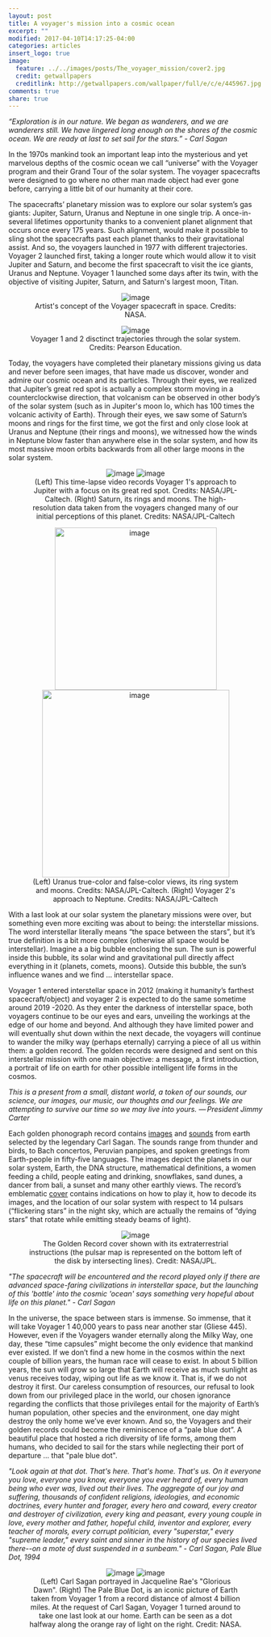 ```yaml
---
layout: post
title: A voyager's mission into a cosmic ocean
excerpt: ""
modified: 2017-04-10T14:17:25-04:00
categories: articles
insert_logo: true
image:
  feature: ../../images/posts/The_voyager_mission/cover2.jpg
  credit: getwallpapers
  creditlink: http://getwallpapers.com/wallpaper/full/e/c/e/445967.jpg
comments: true
share: true
---
```


*“Exploration is in our nature. We began as wanderers, and we are wanderers still. We have lingered long enough on the shores of the cosmic ocean. We are ready at last to set sail for the stars.” - Carl Sagan*

In the 1970s mankind took an important leap into the mysterious and yet marvelous depths of the cosmic ocean we call “universe” with the Voyager program and their Grand Tour of the solar system. The voyager spacecrafts were designed to go where no other man made object had ever gone before, carrying a little bit of our humanity at their core.

The spacecrafts’ planetary mission was to explore our solar system’s gas giants: Jupiter, Saturn, Uranus and Neptune in one single trip. A once-in-several lifetimes opportunity thanks to a convenient planet alignment that occurs once every 175 years. Such alignment, would make it possible to sling shot the spacecrafts past each planet thanks to their gravitational assist. And so, the voyagers launched in 1977 with different trajectories. Voyager 2 launched first, taking a longer route which would allow it to visit Jupiter and Saturn, and become the first spacecraft to visit the ice giants, Uranus and Neptune. Voyager 1 launched some days after its twin, with the objective of visiting Jupiter, Saturn, and Saturn's largest moon, Titan.


<center>
<figure>
	<img src="../../images/posts/The_voyager_mission/voyagerart1.jpg" alt="image">
	<figcaption> Artist's concept of the Voyager spacecraft in space. Credits: NASA. </figcaption>
</figure>
</center>
<center>

<figure>
	<img src="../../images/posts/The_voyager_mission/PathsVoyagers.jpg" alt="image">
	<figcaption> Voyager 1 and 2 disctinct trajectories through the solar system. Credits: Pearson Education. </figcaption>
</figure>
</center>


Today, the voyagers have completed their planetary missions giving us data and never before seen images, that have made us discover, wonder and admire our cosmic ocean and its particles. Through their eyes, we realized that Jupiter’s great red spot is actually a complex storm moving in a counterclockwise direction, that volcanism can be observed in other body’s of the solar system (such as in Jupiter's moon Io, which has 100 times the volcanic activity of Earth).  Through their eyes, we saw some of Saturn’s moons and rings for the first time, we got the first and only close look at Uranus and Neptune (their rings and moons), we witnessed how the winds in Neptune blow faster than anywhere else in the solar system, and how its most massive moon orbits backwards from all other large moons in the solar system.


<center>
<figure class="half">
	<img src="../../images/posts/The_voyager_mission/JUPITER.gif" alt="image">
	<img src="../../images/posts/The_voyager_mission/SATURN.gif" alt="image" >
	<figcaption> (Left) This time-lapse video records Voyager 1's approach to Jupiter with a focus on its great red spot. Credits: NASA/JPL-Caltech. (Right) Saturn, its rings and moons. The high-resolution data taken from the voyagers changed many of our initial perceptions of this planet. Credits: NASA/JPL-Caltech
 </figcaption>
</figure>
</center>

<center>
<figure>
	<img src="../../images/posts/The_voyager_mission/URANUS2.gif" alt="image" width="321">
	<img src="../../images/posts/The_voyager_mission/NEPTUNE.gif" alt="image" width="371">
	<figcaption> (Left) Uranus true-color and false-color views, its ring system and moons. Credits: NASA/JPL-Caltech. (Right) Voyager 2's approach to Neptune. Credits: NASA/JPL-Caltech
 </figcaption>
</figure>
</center>


With a last look at our solar system the planetary missions were over, but something even more exciting was about to being: the interstellar missions. The word interstellar literally means “the space between the stars”, but it’s true definition is a bit more complex (otherwise all space would be interstellar).  Imagine a a big bubble enclosing the sun. The sun is powerful inside this bubble, its solar wind and gravitational pull directly affect everything in it (planets, comets, moons). Outside this bubble, the sun’s influence wanes and we find …  interstellar space.

Voyager 1 entered interstellar space in 2012 (making it humanity’s farthest spacecraft/object) and voyager 2 is expected to do the same sometime around 2019 -2020. As they enter the darkness of interstellar space, both voyagers continue to be our eyes and ears, unveiling the workings at the edge of our home and beyond. And although they have limited power and will eventually shut down within the next decade, the voyagers will continue to wander the milky way (perhaps eternally) carrying a piece of all us within them: a  golden record. The golden records were designed and sent on this interstellar mission with one main objective: a message, a first introduction, a portrait of life on earth for other possible intelligent life forms in the cosmos.

*This is a present from a small, distant world, a token of our sounds, our science, our images, our music, our thoughts and our feelings. We are attempting to survive our time so we may live into yours.
— President Jimmy Carter*


Each golden phonograph record contains [images](https://voyager.jpl.nasa.gov/galleries/images-on-the-golden-record/) and [sounds](https://voyager.jpl.nasa.gov/golden-record/whats-on-the-record/sounds/) from earth selected by the legendary Carl Sagan. The sounds range from thunder and birds, to Bach concertos,  Peruvian panpipes, and spoken greetings from Earth-people in fifty-five languages. The images depict the planets in our solar system, Earth, the DNA structure, mathematical definitions, a women feeding a child, people eating and drinking, snowflakes, sand dunes, a dancer from bali, a sunset and many other earthly views. The record’s emblematic [cover](https://voyager.jpl.nasa.gov/golden-record/golden-record-cover/) contains indications on how to play it, how to decode its images, and the location of our solar system with respect to 14 pulsars (“flickering stars” in the night sky, which are actually the remains of “dying stars” that rotate while emitting steady beams of light).

<center>
<figure>
	<img src="../../images/posts/The_voyager_mission/record-diagram.jpg" alt="image">
	<figcaption> The Golden Record cover shown with its extraterrestrial instructions (the pulsar map is represented on the bottom left of the disk by intersecting lines). Credit: NASA/JPL. </figcaption>
</figure>
</center>


*"The spacecraft will be encountered and the record played only if there are advanced space-faring civilizations in interstellar space, but the launching of this 'bottle' into the cosmic 'ocean' says something very hopeful about life on this planet." - Carl Sagan*

In the universe, the space between stars is immense. So immense, that it will take Voyager 1 40,000 years to pass near another star (Gliese 445). However, even if the Voyagers wander eternally along the Milky Way, one day, these “time capsules” might become the only evidence that mankind ever existed. If we don’t find a new home in the cosmos within the next couple of billion years, the human race will cease to exist. In about 5 billion years, the sun will grow so large that Earth will receive as much sunlight as venus receives today, wiping out life as we know it. That is, if we do not destroy it first. Our careless consumption of resources, our refusal to look down from our privileged place in the world, our chosen ignorance regarding the conflicts that those privileges entail for the majority of Earth’s human population, other species and the environment, one day might destroy the only home we’ve ever known. And so, the Voyagers and their golden records could become the reminiscence of a “pale blue dot”. A beautiful place that hosted a rich diversity of life forms, among them humans, who decided to sail for the stars while neglecting their port of departure ... that "pale blue dot".

*"Look again at that dot. That's here. That's home. That's us. On it everyone you love, everyone you know, everyone you ever heard of, every human being who ever was, lived out their lives. The aggregate of our joy and suffering, thousands of confident religions, ideologies, and economic doctrines, every hunter and forager, every hero and coward, every creator and destroyer of civilization, every king and peasant, every young couple in love, every mother and father, hopeful child, inventor and explorer, every teacher of morals, every corrupt politician, every "superstar," every "supreme leader," every saint and sinner in the history of our species lived there--on a mote of dust suspended in a sunbeam." - Carl Sagan, Pale Blue Dot, 1994*


<center>
<figure class="half">
    <img src="../../images/posts/The_voyager_mission/CarlSagaArt2.jpg" alt="image">
	<img src="../../images/posts/The_voyager_mission/ThePaleBlueDot.jpg" alt="image">
	<figcaption> (Left) Carl Sagan portrayed in Jacqueline Rae's "Glorious Dawn". (Right) The Pale Blue Dot, is an iconic picture of Earth taken from Voyager 1 from a record distance of almost 4 billion miles. At the request of Carl Sagan, Voyager 1 turned around to take one last look at our home. Earth can be seen as a dot halfway along the orange ray of light on the right. Credit: NASA. </figcaption>
</figure>
</center>





